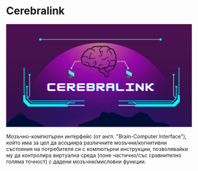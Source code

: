 # Cerebralink
![logo](./images/project_stylized.png)

Мозъчно-компютърен интерфейс (от англ. "Brain-Computer Interface"), който има за цел да асоциира различните мозъчни/когнитивни състояния на потребителя си с компютърни инструкции, позволявайки му да контролира виртуална среда (поне частично/със сравнително голяма точност) с дадени мозъчни/мисловни функции.
